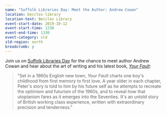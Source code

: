 ```yaml
---
name: "Suffolk Libraries Day: Meet the Author: Andrew Cowan"
location: beccles-library
location-text: Beccles Library
event-start-date: 2019-10-12
event-start-time: 1230
event-end-time: 1330
event-category: sld
sld-region: north
breadcrumb: y
---
```


Join us on [Suffolk Libraries Day](/suffolk-libraries-day/) for the chance to meet author Andrew Cowan and hear about the art of writing and his latest book, [<cite>Your Fault</cite>](https://suffolk.spydus.co.uk/cgi-bin/spydus.exe/ENQ/OPAC/BIBENQ?BRN=2545044):

> "Set in a 1960s English new town, <cite>Your Fault</cite> charts one boy's childhood from first memory to first love. A year older in each chapter, Peter's story is told to him by his future self as he attempts to recreate the optimism and futurism of the 1960s, and to reveal how that utopianism fares as it emerges into the Seventies. It's an untold story of British working class experience, written with extraordinary precision and tenderness."
